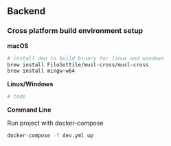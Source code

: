 ## Backend

### Cross platform build environment setup

**macOS**

```sh
# install dep to build binary for linux and windows
brew install FiloSottile/musl-cross/musl-cross
brew install mingw-w64
```

**Linux/Windows**

```sh
# todo
```

**Command Line**

Run project with docker-compose

```sh
docker-compose -f dev.yml up
```
